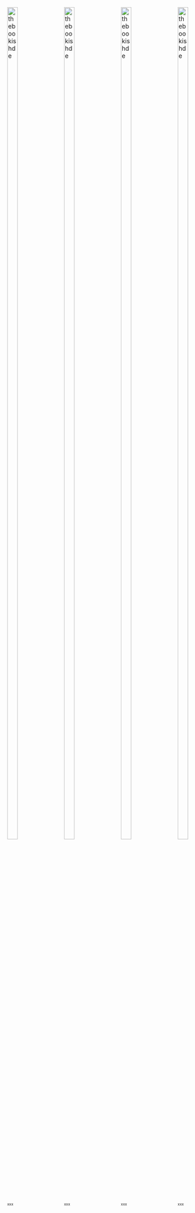 
<style type="text/css">
  .parent {
    position: relative;
  }
  .image10 {
    position: relative;
    outline: 0px solid #fff;
    outline-offset: -0px;
    border: 0px solid #fff;
    -webkit-filter: grayscale(10%);
    	-webkit-box-shadow: 0 8px 6px -6px black;
  	   -moz-box-shadow: 0 8px 6px -6px black;
  	        box-shadow: 0 8px 6px -6px black;
  }
  .image10:hover {
    border-radius: 0%;
    outline: 0px solid #fff;
    outline-offset: 0px;
    opacity: 0.8;
    -webkit-filter: grayscale(01%);
  }
    .image11 {
    position: relative;
    outline: 0px solid #fff;
    outline-offset: -0px;
    border: 0px solid #fff;
  }
  .image11:hover {
    border-radius: 0%;
    outline: 0px solid #fff;
    outline-offset: 0px;
    opacity: 0.9;
    -webkit-filter: grayscale(01%);
  }
  .ted11 a {
    text-decoration: none !important;
    background: none !important;
  }
</style>
<div class="parent" style="clear: both;">
  <a href='#kitap'>
   <img alt="thebookishde" class="image11" src="https://1.bp.blogspot.com/-gBk4EdMYER8/X6Mu91VLHVI/AAAAAAAARhA/nzRdGrEFtYg-RwpE3l6zZEqzTi_jOjiJACLcBGAsYHQ/s320/Image%2BPlaceholder.jpg" style="float: left; height: 70%; margin-bottom: 1em; margin-right: 4%; width: 22%;" title="thebookishde" /></a>

  <a href='#kitap'>
   <img alt="thebookishde" class="image11" src="https://1.bp.blogspot.com/-gBk4EdMYER8/X6Mu91VLHVI/AAAAAAAARhA/nzRdGrEFtYg-RwpE3l6zZEqzTi_jOjiJACLcBGAsYHQ/s320/Image%2BPlaceholder.jpg" style="float: left; height: 70%; margin-bottom: 1em; margin-right: 4%; width: 22%;" title="thebookishde" /></a>

  <a href='#kitap'>
<img alt="thebookishde" class="image11" src="https://1.bp.blogspot.com/-gBk4EdMYER8/X6Mu91VLHVI/AAAAAAAARhA/nzRdGrEFtYg-RwpE3l6zZEqzTi_jOjiJACLcBGAsYHQ/s320/Image%2BPlaceholder.jpg" style="float: left; height: 70%; margin-bottom: 1em; margin-right: 4%; width: 22%;" title="thebookishde" /></a>

  <a href='#kitap'>
<img alt="thebookishde" class="image11" src="https://1.bp.blogspot.com/-gBk4EdMYER8/X6Mu91VLHVI/AAAAAAAARhA/nzRdGrEFtYg-RwpE3l6zZEqzTi_jOjiJACLcBGAsYHQ/s320/Image%2BPlaceholder.jpg" style="float: left; height: 70%; margin-bottom: 1em;  width: 22%;" title="thebookishde" /></a>
<br />
</div>
<div style="clear: both;">
  <div
    style="cursor: default; font-size: 60%; float: left; height: 70%; margin-bottom: 1em; margin-right: 4%; width: 22%;"
  >
    xxx
  </div>
  <div
    style="cursor: default; font-size: 60%; float: left; height: 70%; margin-bottom: 1em; margin-right: 4%; width: 22%;"
  >
    xxx
  </div>
  <div
    style="cursor: default; font-size: 60%; float: left; height: 70%; margin-bottom: 1em; margin-right: 4%; width: 22%;"
  >
    xxx
  </div>
  <div
    style="cursor: default; font-size: 60%; float: left; height: 70%; margin-bottom: 1em; width: 22%;"
  >
    xxx
  </div>
  <br />
</div>
